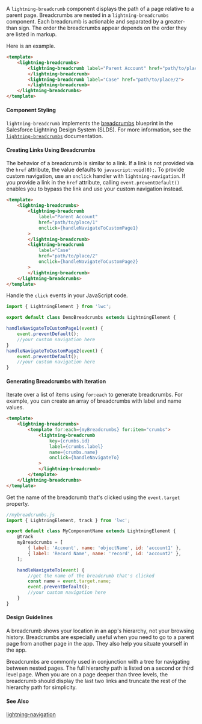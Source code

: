 A `lightning-breadcrumb` component displays the path of a page relative to a
parent page. Breadcrumbs are nested in a `lightning-breadcrumbs` component.
Each breadcrumb is actionable and separated by a greater-than sign. The order
the breadcrumbs appear depends on the order they are listed in markup.

Here is an example.

```html
<template>
    <lightning-breadcrumbs>
        <lightning-breadcrumb label="Parent Account" href="path/to/place/1">
        </lightning-breadcrumb>
        <lightning-breadcrumb label="Case" href="path/to/place/2">
        </lightning-breadcrumb>
    </lightning-breadcrumbs>
</template>
```

#### Component Styling

`lightning-breadcrumb` implements the
[breadcrumbs](https://www.lightningdesignsystem.com/components/breadcrumbs/) blueprint in the Salesforce Lightning Design System (SLDS). For more information, see the [`lightning-breadcrumbs`](bundle/lightning-breadcrumbs) documentation.

#### Creating Links Using Breadcrumbs

The behavior of a breadcrumb is similar to a link. If a link is not provided
via the `href` attribute, the value defaults to `javascript:void(0);`. To
provide custom navigation, use an `onclick` handler with `lightning-navigation`. If you provide a link in the `href` attribute,
calling `event.preventDefault()` enables you to bypass the link and use your
custom navigation instead.

```html
<template>
    <lightning-breadcrumbs>
        <lightning-breadcrumb
            label="Parent Account"
            href="path/to/place/1"
            onclick={handleNavigateToCustomPage1}
        >
        </lightning-breadcrumb>
        <lightning-breadcrumb
            label="Case"
            href="path/to/place/2"
            onclick={handleNavigateToCustomPage2}
        >
        </lightning-breadcrumb>
    </lightning-breadcrumbs>
</template>
```

Handle the `click` events in your JavaScript code.

```javascript
import { LightningElement } from 'lwc';

export default class DemoBreadcrumbs extends LightningElement {

handleNavigateToCustomPage1(event) {
    event.preventDefault();
    //your custom navigation here
}
handleNavigateToCustomPage2(event) {
    event.preventDefault();
    //your custom navigation here
}
```

#### Generating Breadcrumbs with Iteration

Iterate over a list of items using `for:each` to generate breadcrumbs.
For example, you can create an array of breadcrumbs with label and name
values.

```html
<template>
    <lightning-breadcrumbs>
        <template for:each={myBreadcrumbs} for:item="crumbs">
            <lightning-breadcrumb
                key={crumbs.id}
                label={crumbs.label}
                name={crumbs.name}
                onclick={handleNavigateTo}
            >
            </lightning-breadcrumb>
        </template>
    </lightning-breadcrumbs>
</template>
```

Get the name of the breadcrumb that's clicked using the `event.target` property.

```javascript
//mybreadcrumbs.js
import { LightningElement, track } from 'lwc';

export default class MyComponentName extends LightningElement {
    @track
    myBreadcrumbs = [
        { label: 'Account', name: 'objectName', id: 'account1' },
        { label: 'Record Name', name: 'record', id: 'account2' },
    ];

    handleNavigateTo(event) {
        //get the name of the breadcrumb that's clicked
        const name = event.target.name;
        event.preventDefault();
        //your custom navigation here
    }
}
```

#### Design Guidelines

A breadcrumb shows your location in an app's hierarchy, not your browsing history. Breadcrumbs are especially useful when you need to go to a parent page from another page in the app. They also help you situate yourself in the app.

Breadcrumbs are commonly used in conjunction with a tree for navigating between nested pages. The full hierarchy path is listed on a second or third level page. When you are on a page deeper than three levels, the breadcrumb should display the last two links and truncate the rest of the hierarchy path for simplicity.

#### See Also

[lightning-navigation](bundle/lightning-navigation/documentation)
